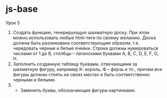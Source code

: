 # js-base
Урок 5

1) Создать функцию, генерирующую шахматную доску. При этом можно использовать любые html-теги по своему желанию. Доска должна быть разлинована соответствующим образом, т.е.
чередовать черные и белые ячейки. Строки должны нумероваться числами от 1 до 8, столбцы
– латинскими буквами A, B, C, D, E, F, G, H.
2) Заполнить созданную таблицу буквами, отвечающими за шахматную фигуру, например К-
король, Ф – ферзь и тп., причем все фигуры должны стоять на своих местах и быть
соответственно черными и белыми.
3) * Заменить буквы, обозначающие фигуры картинками.

